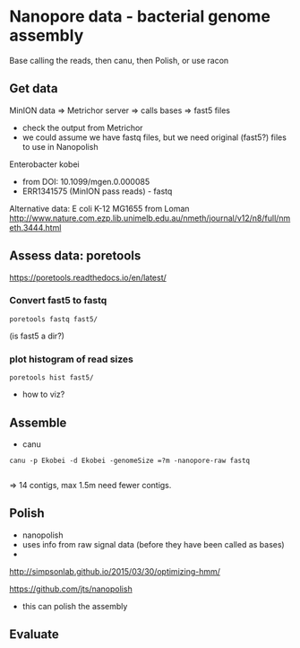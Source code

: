 # Nanopore data - bacterial genome assembly

Base calling the reads, then canu, then Polish, or use racon


## Get data

MinION data => Metrichor server => calls bases => fast5 files

- check the output from Metrichor
- we could assume we have fastq files, but we need original (fast5?) files to use in Nanopolish


Enterobacter kobei

- from DOI: 10.1099/mgen.0.000085
-  ERR1341575 (MinION pass reads) - fastq


Alternative data:
E coli K-12 MG1655 from Loman
http://www.nature.com.ezp.lib.unimelb.edu.au/nmeth/journal/v12/n8/full/nmeth.3444.html



## Assess data: poretools

https://poretools.readthedocs.io/en/latest/

### Convert fast5 to fastq

```
poretools fastq fast5/
```

(is fast5 a dir?)

### plot histogram of read sizes

```
poretools hist fast5/
```

- how to viz?



## Assemble

- canu


```
canu -p Ekobei -d Ekobei -genomeSize =?m -nanopore-raw fastq


```
=> 14 contigs, max 1.5m
need fewer contigs.





## Polish

- nanopolish
- uses info from raw signal data (before they have been called as bases)
-



http://simpsonlab.github.io/2015/03/30/optimizing-hmm/

https://github.com/jts/nanopolish

- this can polish the assembly



## Evaluate
